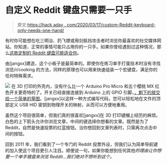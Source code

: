 # 自定义 Reddit 键盘只需要一只手

> 原文:[https://hack aday . com/2020/03/17/custom-Reddit-keyboard-only-needs-one-hand/](https://hackaday.com/2020/03/17/custom-reddit-keyboard-only-needs-one-hand/)

有时你可能想在吃三明治、扔飞镖或用剑抵挡攻击者时浏览你最喜欢的社交媒体网站。你知道，正常的事情可能只占用你的一只手。如果你曾经遇到过这种情况，那么[这款定制的 Reddit 键盘可能适合你](https://www.reddit.com/r/functionalprint/comments/fhfkki/i_designed_and_printed_a_little_reddit_keyboard/)。

由[jangxx]建造，这个小板子是最简单的。即使你在练习单手打蛋技术时没有寻找浏览/r/cooking 的方法，同样的原理也可以用来快速组装一个宏键盘，满足你的任何特殊需求。

[![](../Images/4f5698337e3c115095a1e6b592299696.png)](https://hackaday.com/wp-content/uploads/2020/03/redditkb_detail.jpg) 在 3D 打印的外壳内，没有什么比一个 Arduino Pro Micro 和五个樱桃 MX 红色开关更奇特的了。开关已经直接连接到 Arduino 上的 GPIO 引脚，[，剩下的就交给一个简单的草图](https://pastebin.com/XAbJ8ZNz)。[jangxx]以这样一种方式编写代码，您可以轻松地在文件的顶部定义 USB HID 密钥到物理开关的映射，从而可以方便地重用。

虽然这个项目很简单，但我们真的很喜欢[jangxx]在 3D 打印键帽上经历的麻烦。白色的上下箭头允许你浏览文章，中间的键选择你想看的文章。既然是为了 Reddit，自然是快速投票的红蓝按钮。当你想回到文章列表时，只需再次点击中间的按钮。

回到 2011 年，我们看到了一个专门的 Reddit 投票外设，但我们认为简单导航键的加入使这个项目更引人注目。顺便说一句，如果你能想到任何其他*的理由让你想要一个单手键盘来浏览 Reddit…我们绝对不想听到这个。*